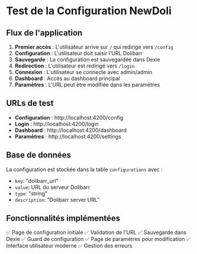 # Test de la Configuration NewDoli

## Flux de l'application

1. **Premier accès** : L'utilisateur arrive sur `/` qui redirige vers `/config`
2. **Configuration** : L'utilisateur doit saisir l'URL Dolibarr
3. **Sauvegarde** : La configuration est sauvegardée dans Dexie
4. **Redirection** : L'utilisateur est redirigé vers `/login`
5. **Connexion** : L'utilisateur se connecte avec admin/admin
6. **Dashboard** : Accès au dashboard principal
7. **Paramètres** : L'URL peut être modifiée dans les paramètres

## URLs de test

- **Configuration** : http://localhost:4200/config
- **Login** : http://localhost:4200/login
- **Dashboard** : http://localhost:4200/dashboard
- **Paramètres** : http://localhost:4200/settings

## Base de données

La configuration est stockée dans la table `configurations` avec :
- `key`: "dolibarr_url"
- `value`: URL du serveur Dolibarr
- `type`: "string"
- `description`: "Dolibarr server URL"

## Fonctionnalités implémentées

✅ Page de configuration initiale
✅ Validation de l'URL
✅ Sauvegarde dans Dexie
✅ Guard de configuration
✅ Page de paramètres pour modification
✅ Interface utilisateur moderne
✅ Gestion des erreurs
